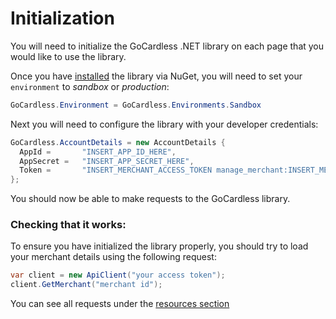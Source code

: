 # Initialization

You will need to initialize the GoCardless .NET library on each page that you would like to use the library.

Once you have [installed](#installation) the library via NuGet, you will need to set your `environment` to _sandbox_ or _production_:

```csharp
GoCardless.Environment = GoCardless.Environments.Sandbox
```

Next you will need to configure the library with your developer credentials:

```csharp
GoCardless.AccountDetails = new AccountDetails {
  AppId = 		"INSERT_APP_ID_HERE",
  AppSecret = 	"INSERT_APP_SECRET_HERE",
  Token = 		"INSERT_MERCHANT_ACCESS_TOKEN manage_merchant:INSERT_MERCHANT_ID"
};
```

You should now be able to make requests to the GoCardless library.

### Checking that it works:
To ensure you have initialized the library properly, you should try to load your merchant details using the following request:
```csharp
var client = new ApiClient("your access token");
client.GetMerchant("merchant id");
```

You can see all requests under the [resources section](#bill)